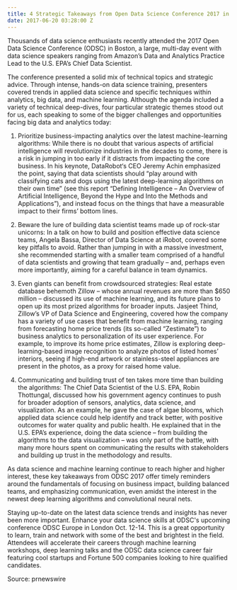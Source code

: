 ```yaml
---
title: 4 Strategic Takeaways from Open Data Science Conference 2017 in Boston
date: 2017-06-20 03:28:00 Z
---
```


Thousands of data science enthusiasts recently attended the 2017 Open Data Science Conference (ODSC) in Boston, a large, multi-day event with data science speakers ranging from Amazon’s Data and Analytics Practice Lead to the U.S. EPA’s Chief Data Scientist.

The conference presented a solid mix of technical topics and strategic advice. Through intense, hands-on data science training, presenters covered trends in applied data science and specific techniques within analytics, big data, and machine learning. Although the agenda included a variety of technical deep-dives, four particular strategic themes stood out for us, each speaking to some of the bigger challenges and opportunities facing big data and analytics today:

1. Prioritize business-impacting analytics over the latest machine-learning algorithms: While there is no doubt that various aspects of artificial intelligence will revolutionize industries in the decades to come, there is a risk in jumping in too early if it distracts from impacting the core business. In his keynote, DataRobot‘s CEO Jeremy Achin emphasized the point, saying that data scientists should “play around with classifying cats and dogs using the latest deep-learning algorithms on their own time” (see this report “Defining Intelligence – An Overview of Artificial Intelligence, Beyond the Hype and Into the Methods and Applications”), and instead focus on the things that have a measurable impact to their firms’ bottom lines.

2. Beware the lure of building data scientist teams made up of rock-star unicorns: In a talk on how to build and position effective data science teams, Angela Bassa, Director of Data Science at iRobot, covered some key pitfalls to avoid. Rather than jumping in with a massive investment, she recommended starting with a smaller team comprised of a handful of data scientists and growing that team gradually – and, perhaps even more importantly, aiming for a careful balance in team dynamics.

3. Even giants can benefit from crowdsourced strategies: Real estate database behemoth Zillow – whose annual revenues are more than $650 million – discussed its use of machine learning, and its future plans to open up its most prized algorithms for broader inputs. Jasjeet Thind, Zillow’s VP of Data Science and Engineering, covered how the company has a variety of use cases that benefit from machine learning, ranging from forecasting home price trends (its so-called “Zestimate”) to business analytics to personalization of its user experience. For example, to improve its home price estimates, Zillow is exploring deep-learning-based image recognition to analyze photos of listed homes’ interiors, seeing if high-end artwork or stainless-steel appliances are present in the photos, as a proxy for raised home value.

4. Communicating and building trust of ten takes more time than building the algorithms: The Chief Data Scientist of the U.S. EPA, Robin Thottungal, discussed how his government agency continues to push for broader adoption of sensors, analytics, data science, and visualization. As an example, he gave the case of algae blooms, which applied data science could help identify and track better, with positive outcomes for water quality and public health. He explained that in the U.S. EPA’s experience, doing the data science – from building the algorithms to the data visualization – was only part of the battle, with many more hours spent on communicating the results with stakeholders and building up trust in the methodology and results.

As data science and machine learning continue to reach higher and higher interest, these key takeaways from ODSC 2017 offer timely reminders around the fundamentals of focusing on business impact, building balanced teams, and emphasizing communication, even amidst the interest in the newest deep learning algorithms and convolutional neural nets.

Staying up-to-date on the latest data science trends and insights has never been more important. Enhance your data science skills at ODSC's upcoming conference ODSC Europe in London Oct. 12-14. This is a great opportunity to learn, train and network with some of the best and brightest in the field. Attendees will accelerate their careers through machine learning workshops, deep learning talks and the ODSC data science career fair featuring cool startups and Fortune 500 companies looking to hire qualified candidates.

Source: prnewswire